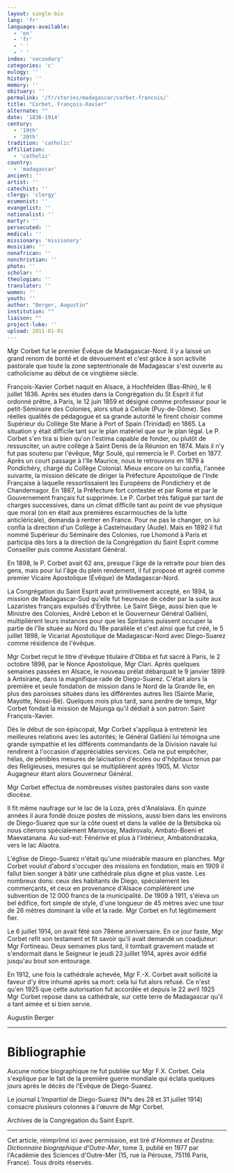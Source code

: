 ```yaml
---
layout: single-bio
lang: 'fr'
languages-available:
  - 'en'
  - 'fr'
  - ' '
  - ' '
index: 'secondary'
categories: 'c'
eulogy: ''
history: ''
memory: ''
obituary: ''
permalink: '/fr/stories/madagascar/corbet-francois/'
title: "Corbet, François-Xavier"
alternate: ""
date: '1836-1914'
century:
  - '19th'
  - '20th'
tradition: 'catholic'
affiliation:
  - 'catholic'
country:
  - 'madagascar'
ancient: ''
artist: ''
catechist: ''
clergy: 'clergy'
ecumenist: ''
evangelist: ''
nationalist: ''
martyr: ''
persecuted: ''
medical: ''
missionary: 'missionary'
musician: ''
nonafrican: ''
nonchristian: ''
photo: ''
scholar: ''
theologian: ''
translator: ''
women: ''
youth: ''
author: "Berger, Augustin"
institution: ""
liaison: ""
project-luke: ''
upload: 2011-01-01
---
```




Mgr Corbet fut le premier Évêque de Madagascar-Nord. Il y a laissé un grand renom de bonté et de dévouement et c'est grâce à son activité pastorale que toute la zone septentrionale de Madagascar s'est ouverte au catholicisme au début de ce vingtième siècle.

François-Xavier Corbet naquit en Alsace, à Hochfelden (Bas-Rhin), le 6 juillet 1836. Après ses études dans la Congrégation du St Esprit il fut ordonné prêtre, à Paris, le 12 juin 1859 et désigné comme professeur pour le petit-Séminaire des Colonies, alors situé à Cellule (Puy-de-Dôme). Ses réelles qualités de pédagogue et sa grande autorité le firent choisir comme Supérieur du Collège Ste Marie à Port of Spain (Trinidad) en 1865. La situation y était difficile tant sur le plan matériel que sur le plan légal. Le P. Corbet s'en tira si bien qu'on l'estima capable de fonder, ou plutôt de ressusciter, un autre collège à Saint Denis de la Réunion en 1874. Mais il n'y fut pas soutenu par l'évêque, Mgr Soulé, qui remercia le P. Corbet en 1877. Après un court passage à l'île Maurice, nous le retrouvons en 1879 à Pondichéry, chargé du Collège Colonial. Mieux encore on lui confia, l'année suivante, la mission délicate de diriger la Préfecture Apostolique de l'Inde Française à laquelle ressortissaient les Européens de Pondichéry et de Chandernagor. En 1887, la Préfecture fort contestée et par Rome et par le Gouvernement français fut supprimée. Le P. Corbet très fatigué par tant de charges successives, dans un climat difficile tant au point de vue physique que moral (on en était aux premières escarmouches de la lutte anticléricale), demanda à rentrer en France. Pour ne pas le changer, on lui confia la direction d'un Collège à Castelnaudary (Aude). Mais en 1892 il fut nommé Supérieur du Séminaire des Colonies, rue Lhomond à Paris et participa dès lors à la direction de la Congrégation du Saint Esprit comme Conseiller puis comme Assistant Général.

En 1898, le P. Corbet avait 62 ans, presque l'âge de la retraite pour bien des gens, mais pour lui l'âge du plein rendement, il fut proposé et agréé comme premier Vicaire Apostolique (Évêque) de Madagascar-Nord.

La Congrégation du Saint Esprit avait primitivement accepté, en 1894, la mission de Madagascar-Sud qu'elle fut heureuse de céder par la suite aux Lazaristes français expulsés d'Erythrée. Le Saint Siège, aussi bien que le Ministre des Colonies, André Lebon et le Gouverneur Général Galliéni, multiplièrent leurs instances pour que les Spiritains puissent occuper la partie de l'île située au Nord du 18e parallèle et c'est ainsi que fut créé, le 5 juillet 1898, le Vicariat Apostolique de Madagascar-Nord avec Diego-Suarez comme résidence de l'évêque.

Mgr Corbet reçut le titre d'évêque titulaire d'Obba et fut sacré à Paris, le 2 octobre 1898, par le Nonce Apostolique, Mgr Clari. Après quelques semaines passées en Alsace, le nouveau prélat débarquait le 9 janvier 1899 à Antsirane, dans la magnifique rade de Diego-Suarez. C'était alors la première et seule fondation de mission dans le Nord de la Grande Ile, en plus des paroisses situées dans les différentes autres îles (Sainte Marie, Mayotte, Nossi-Bé). Quelques mois plus tard, sans perdre de temps, Mgr Corbet fondait la mission de Majunga qu'il dédiait à son patron: Saint François-Xavier.

Dès le début de son épiscopat, Mgr Corbet s'appliqua à entretenir les meilleures relations avec les autorités; le Général Galliéni lui témoigna une grande sympathie et les différents commandants de la Division navale lui rendirent à l'occasion d'appréciables services. Cela ne put empêcher, hélas, de pénibles mesures de laïcisation d'écoles ou d'hôpitaux tenus par des Religieuses, mesures qui se multiplièrent après 1905, M. Victor Augagneur étant alors Gouverneur Général.

Mgr Corbet effectua de nombreuses visites pastorales dans son vaste diocèse.

Il fit même naufrage sur le lac de la Loza, près d'Analalava. En quinze années il aura fondé douze postes de missions, aussi bien dans les environs de Diego-Suarez que sur la côte ouest et dans la vallée de la Betsiboka où nous citerons spécialement Marovoay, Madirovalo, Ambato-Boeni et Maevatanana. Au sud-est: Fénérive et plus à l'intérieur, Ambatondrazaka, vers le lac Alaotra.

L'église de Diego-Suarez n'était qu'une misérable masure en planches. Mgr Corbet voulut d'abord s'occuper des missions en fondation, mais en 1909 il fallut bien songer à bâtir une cathédrale plus digne et plus vaste. Les nombreux dons: ceux des habitants de Diego, spécialement les commerçants, et ceux en provenance d'Alsace complétèrent une subvention de 12 000 francs de la municipalité. De 1909 à 1911, s'éleva un bel édifice, fort simple de style, d'une longueur de 45 mètres avec une tour de 26 mètres dominant la ville et la rade. Mgr Corbet en fut légitimement fier.

Le 6 juillet 1914, on avait fêté son 78ème anniversaire. En ce jour faste, Mgr Corbet refit son testament et fit savoir qu'il avait demandé un coadjuteur: Mgr Fortineau. Deux semaines plus tard, il tombait gravement malade et s'endormait dans le Seigneur le jeudi 23 juillet 1914, après avoir édifié jusqu'au bout son entourage.

En 1912, une fois la cathédrale achevée, Mgr F.-X. Corbet avait sollicité la faveur d'y être inhumé après sa mort: cela lui fut alors refusé. Ce n'est qu'en 1925 que cette autorisation fut accordée et depuis le 22 avril 1925 Mgr Corbet repose dans sa cathédrale, sur cette terre de Madagascar qu'il a tant aimée et si bien servie.

Augustin Berger

---

# Bibliographie

Aucune notice biographique ne fut publiée sur Mgr F.X. Corbet. Cela s'explique par le fait de la première guerre mondiale qui éclata quelques jours après le décès de l'Evêque de Diego-Suarez.

Le journal *L'Impartial* de Diego-Suarez (N°s des 28 et 31 juillet 1914) consacre plusieurs colonnes à l'œuvre de Mgr Corbet.

Archives de la Congrégation du Saint Esprit.

---

Cet article, réimprîmé ici avec permission, est tiré d'*Hommes et Destins: Dictionnaire biographique d'Outre-Mer*, tome 3, publié en 1977 par l'Académie des Sciences d'Outre-Mer (15, rue la Pérouse, 75116 Paris, France). Tous droits réservés.
